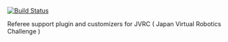 [![Build Status](https://travis-ci.org/jvrc/JVRCPlugin.svg?branch=master)](https://travis-ci.org/jvrc/JVRCPlugin)

Referee support plugin and customizers for JVRC ( Japan Virtual Robotics Challenge )

